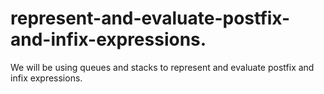 # represent-and-evaluate-postfix-and-infix-expressions.
We will be using queues and stacks to represent and evaluate postfix and infix expressions.
